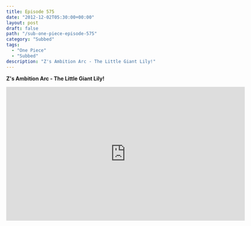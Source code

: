 ```yaml
---
title: Episode 575
date: "2012-12-02T05:30:00+00:00"
layout: post
draft: false
path: "/sub-one-piece-episode-575"
category: "Subbed"
tags:
  - "One Piece"
  - "Subbed"
description: "Z's Ambition Arc - The Little Giant Lily!"
---
```


**Z's Ambition Arc - The Little Giant Lily!**

<iframe width="640" height="360" src="https://www.rapidvideo.com/e/G6FRPFHKPZ" frameborder="0" marginwidth=0 marginheight=0 scrolling=no allowfullscreen></iframe>

